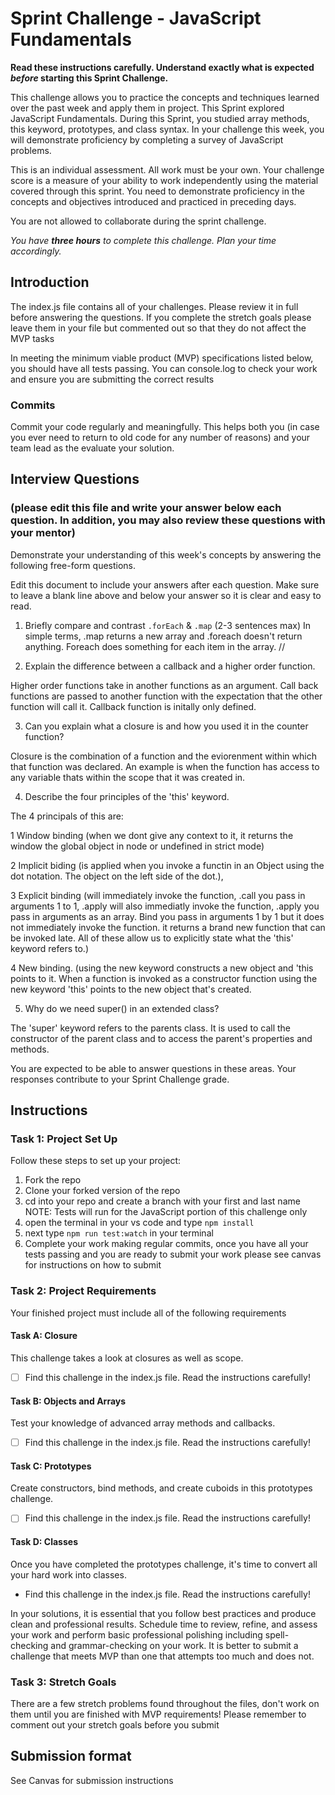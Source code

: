 # Sprint Challenge - JavaScript Fundamentals

**Read these instructions carefully. Understand exactly what is expected _before_ starting this Sprint Challenge.**

This challenge allows you to practice the concepts and techniques learned over the past week and apply them in project. This Sprint explored JavaScript Fundamentals. During this Sprint, you studied array methods, this keyword, prototypes, and class syntax. In your challenge this week, you will demonstrate proficiency by completing a survey of JavaScript problems.

This is an individual assessment. All work must be your own. Your challenge score is a measure of your ability to work independently using the material covered through this sprint. You need to demonstrate proficiency in the concepts and objectives introduced and practiced in preceding days.

You are not allowed to collaborate during the sprint challenge. 

_You have **three hours** to complete this challenge. Plan your time accordingly._


## Introduction

The index.js file contains all of your challenges. Please review it in full before answering the questions. If you complete the stretch goals please leave them in your file but commented out so that they do not affect the MVP tasks 

In meeting the minimum viable product (MVP) specifications listed below, you should have all tests passing. You can console.log to check your work and ensure you are submitting the correct results 

### Commits

Commit your code regularly and meaningfully. This helps both you (in case you ever need to return to old code for any number of reasons) and your team lead as the evaluate your solution.

## Interview Questions
### (please edit this file and write your answer below each question. In addition, you may also review these questions with your mentor)
Demonstrate your understanding of this week's concepts by answering the following free-form questions.

Edit this document to include your answers after each question. Make sure to leave a blank line above and below your answer so it is clear and easy to read.

1. Briefly compare and contrast `.forEach` & `.map` (2-3 sentences max)
In simple terms, .map returns a new array and .foreach doesn't return anything. Foreach does something for each item in the array.
//

2. Explain the difference between a callback and a higher order function.

Higher order functions take in another functions as an argument. Call back functions are passed to another function with the expectation that the other function will call it. Callback function is initally only defined. 

3. Can you explain what a closure is and how you used it in the counter function? 

Closure is the combination of a function and the eviorenment within which that function was declared.  An example is when the function has access to any variable thats within the scope that it was created in. 

4. Describe the four principles of the 'this' keyword.

The 4 principals of this are: 

1 Window binding (when we dont give any context to it, it returns the window the global object in node or undefined in strict mode)

2 Implicit biding (is applied when you invoke a functin in an Object using the dot notation. The object on the left side of the dot.),

3 Explicit binding (will immediately invoke the function, .call you pass in arguments 1 to 1, .apply will also immediatly invoke the function, .apply you pass in arguments as an array. Bind you pass in arguments 1 by 1 but it does not immediately invoke the function. it returns a brand new function that can be invoked late. All of these allow us to explicitly state what the 'this' keyword refers to.)

4 New binding. (using the new keyword constructs a new object and 'this points to it. When a function is invoked as a constructor function using the new keyword 'this' points to the new object that's created. 

5. Why do we need super() in an extended class?

The 'super' keyword refers to the parents class. It is used to call the constructor of the parent class and to access the parent's properties and methods. 

You are expected to be able to answer questions in these areas. Your responses contribute to your Sprint Challenge grade. 

## Instructions

### Task 1: Project Set Up

Follow these steps to set up your project:

1. Fork the repo
2. Clone your forked version of the repo
3. cd into your repo and create a branch with your first and last name
NOTE: Tests will run for the JavaScript portion of this challenge only
4. open the terminal in your vs code and type `npm install`
5. next type `npm run test:watch` in your terminal
6. Complete your work making regular commits, once you have all your tests passing and you are ready to submit your work please see canvas for instructions on how to submit

### Task 2: Project Requirements

Your finished project must include all of the following requirements

#### Task A: Closure

This challenge takes a look at closures as well as scope. 
* [ ] Find this challenge in the index.js file. Read the instructions carefully!

#### Task B: Objects and Arrays

Test your knowledge of advanced array methods and callbacks.
* [ ] Find this challenge in the index.js file. Read the instructions carefully!

#### Task C: Prototypes

Create constructors, bind methods, and create cuboids in this prototypes challenge.
* [ ] Find this challenge in the index.js file. Read the instructions carefully!

#### Task D: Classes

Once you have completed the prototypes challenge, it's time to convert all your hard work into classes.
* Find this challenge in the index.js file. Read the instructions carefully!

In your solutions, it is essential that you follow best practices and produce clean and professional results. Schedule time to review, refine, and assess your work and perform basic professional polishing including spell-checking and grammar-checking on your work. It is better to submit a challenge that meets MVP than one that attempts too much and does not.

### Task 3: Stretch Goals 

There are a few stretch problems found throughout the files, don't work on them until you are finished with MVP requirements! Please remember to comment out your stretch goals before you submit 

## Submission format

See Canvas for submission instructions 

